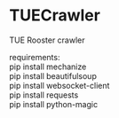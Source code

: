 # TUECrawler
TUE Rooster crawler

requirements:  
pip install mechanize  
pip install beautifulsoup  
pip install websocket-client  
pip install requests  
pip install python-magic  

